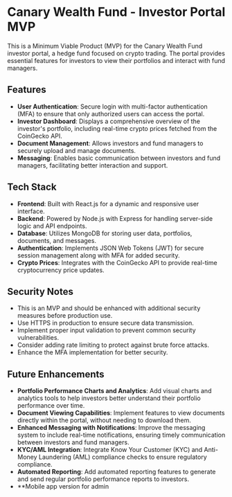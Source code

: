 # Canary Wealth Fund - Investor Portal MVP

This is a Minimum Viable Product (MVP) for the Canary Wealth Fund investor portal, a hedge fund focused on crypto trading. The portal provides essential features for investors to view their portfolios and interact with fund managers.

## Features

- **User Authentication**: Secure login with multi-factor authentication (MFA) to ensure that only authorized users can access the portal.
- **Investor Dashboard**: Displays a comprehensive overview of the investor's portfolio, including real-time crypto prices fetched from the CoinGecko API.
- **Document Management**: Allows investors and fund managers to securely upload and manage documents.
- **Messaging**: Enables basic communication between investors and fund managers, facilitating better interaction and support.

## Tech Stack

- **Frontend**: Built with React.js for a dynamic and responsive user interface.
- **Backend**: Powered by Node.js with Express for handling server-side logic and API endpoints.
- **Database**: Utilizes MongoDB for storing user data, portfolios, documents, and messages.
- **Authentication**: Implements JSON Web Tokens (JWT) for secure session management along with MFA for added security.
- **Crypto Prices**: Integrates with the CoinGecko API to provide real-time cryptocurrency price updates.

## Security Notes

- This is an MVP and should be enhanced with additional security measures before production use.
- Use HTTPS in production to ensure secure data transmission.
- Implement proper input validation to prevent common security vulnerabilities.
- Consider adding rate limiting to protect against brute force attacks.
- Enhance the MFA implementation for better security.

## Future Enhancements

- **Portfolio Performance Charts and Analytics**: Add visual charts and analytics tools to help investors better understand their portfolio performance over time.
- **Document Viewing Capabilities**: Implement features to view documents directly within the portal, without needing to download them.
- **Enhanced Messaging with Notifications**: Improve the messaging system to include real-time notifications, ensuring timely communication between investors and fund managers.
- **KYC/AML Integration**: Integrate Know Your Customer (KYC) and Anti-Money Laundering (AML) compliance checks to ensure regulatory compliance.
- **Automated Reporting**: Add automated reporting features to generate and send regular portfolio performance reports to investors.
- **Mobile app version for admin